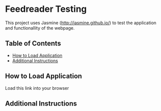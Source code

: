# Feedreader Testing

This project uses Jasmine (http://jasmine.github.io/) to test the application and functionallity of the webpage.


## Table of Contents

* [How to Load Application](#how_to_load_application)
* [Additional Instructions](#additional_instructions)

## How to Load Application

Load this link into your browser

## Additional Instructions
